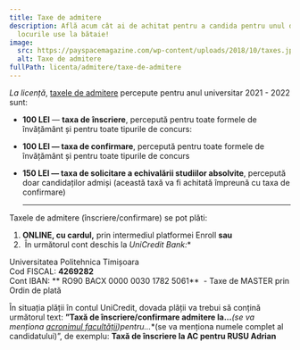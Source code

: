 ```yaml
---
title: Taxe de admitere
description: Află acum cât ai de achitat pentru a candida pentru unul din
  locurile use la bătaie!
image:
  src: https://payspacemagazine.com/wp-content/uploads/2018/10/taxes.jpg
  alt: Taxe de admitere
fullPath: licenta/admitere/taxe-de-admitere
---
```

*La licență*, [taxele de admitere](http://www.upt.ro/img/files/hca/2021/HCA44_14.04.2021_taxe_admitere_pt_anul_2021-2022.pdf) percepute pentru anul universitar 2021 - 2022 sunt:

* **100 LEI** — **taxa de** **înscriere**, percepută pentru toate formele de învățământ și pentru toate tipurile de concurs: 
* **100 LEI — taxa de confirmare**, percepută pentru toate formele de învățământ și pentru toate tipurile de concurs
* **150 LEI — taxa de solicitare a echivalării studiilor absolvite**, percepută doar candidaților admiși (această taxă va fi achitată împreună cu taxa de confirmare)



  - - -

Taxele de admitere (înscriere/confirmare) se pot plăti:

1. **ONLINE, cu cardul,** prin intermediul platformei Enroll **sau**
2.  În următorul cont deschis la **UniCredit Bank*:**

Universitatea Politehnica Timișoara\
Cod FISCAL: **4269282**\
Cont IBAN: ** RO90 BACX 0000 0030 1782 5061**  - Taxe de MASTER prin Ordin de plată

În situația plății în contul UniCredit, dovada plății va trebui să conțină următorul text: **”Taxă de înscriere/confirmare admitere la...***(se va menționa [acronimul facultății](http://www.upt.ro/img/files/2019-2020/admitere/licenta/Acronime_facultati.pdf))**pentru*...***(se va menționa numele complet al candidatului)”, de exemplu: **Taxă de înscriere la AC pentru RUSU Adrian**